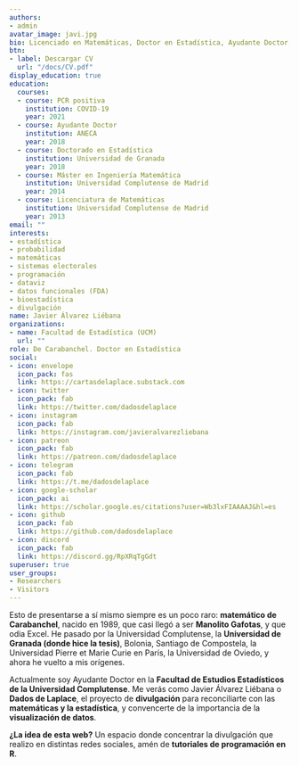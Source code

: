 ```yaml
---
authors:
- admin
avatar_image: javi.jpg
bio: Licenciado en Matemáticas, Doctor en Estadística, Ayudante Doctor, investigador, docente e intentando esto de la divulgación. Especializado en estadística, programación en R y visualización de datos.
btn:
- label: Descargar CV
  url: "/docs/CV.pdf"
display_education: true
education:
  courses:
  - course: PCR positiva
    institution: COVID-19
    year: 2021
  - course: Ayudante Doctor
    institution: ANECA
    year: 2018
  - course: Doctorado en Estadística
    institution: Universidad de Granada
    year: 2018
  - course: Máster en Ingeniería Matemática
    institution: Universidad Complutense de Madrid
    year: 2014
  - course: Licenciatura de Matemáticas
    institution: Universidad Complutense de Madrid
    year: 2013
email: ""
interests:
- estadística
- probabilidad
- matemáticas
- sistemas electorales
- programación
- dataviz
- datos funcionales (FDA)
- bioestadística
- divulgación
name: Javier Álvarez Liébana
organizations:
- name: Facultad de Estadística (UCM)
  url: ""
role: De Carabanchel. Doctor en Estadística
social:
- icon: envelope
  icon_pack: fas
  link: https://cartasdelaplace.substack.com
- icon: twitter
  icon_pack: fab
  link: https://twitter.com/dadosdelaplace
- icon: instagram
  icon_pack: fab
  link: https://instagram.com/javieralvarezliebana
- icon: patreon
  icon_pack: fab
  link: https://patreon.com/dadosdelaplace
- icon: telegram
  icon_pack: fab
  link: https://t.me/dadosdelaplace
- icon: google-scholar
  icon_pack: ai
  link: https://scholar.google.es/citations?user=Wb3lxFIAAAAJ&hl=es
- icon: github
  icon_pack: fab
  link: https://github.com/dadosdelaplace
- icon: discord
  icon_pack: fab
  link: https://discord.gg/RpXRqTgGdt 
superuser: true
user_groups:
- Researchers
- Visitors
---
```


Esto de presentarse a sí mismo siempre es un poco raro: **matemático de Carabanchel**, nacido en 1989, que casi llegó a ser **Manolito Gafotas**, y que odia Excel. He pasado por la Universidad Complutense, la **Universidad de Granada (donde hice la tesis)**, Bolonia, Santiago de Compostela, la Universidad Pierre et Marie Curie en París, la Universidad de Oviedo, y ahora he vuelto a mis orígenes.

Actualmente soy Ayudante Doctor en la **Facultad de Estudios Estadísticos de la Universidad Complutense**. Me verás como Javier Álvarez Liébana o **Dados de Laplace**, el proyecto de **divulgación** para reconciliarte con las **matemáticas y la estadística**, y convencerte de la importancia de la **visualización de datos**.

**¿La idea de esta web?** Un espacio donde concentrar la divulgación que realizo en distintas redes sociales, amén de **tutoriales de programación en R**.


